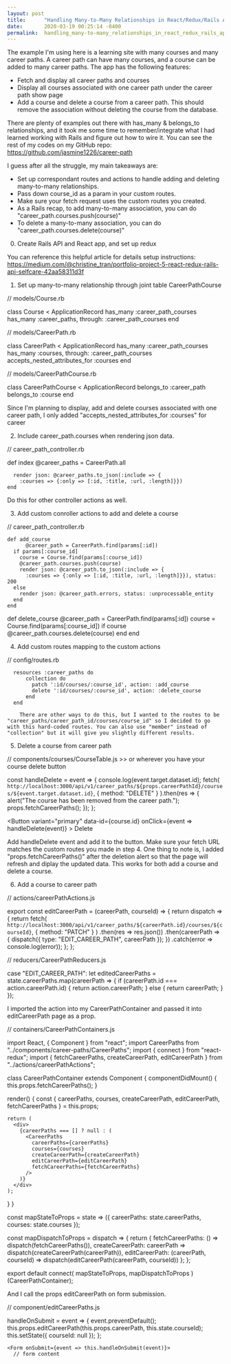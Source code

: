```yaml
---
layout: post
title:      "Handling Many-to-Many Relationships in React/Redux/Rails API Web App"
date:       2020-03-19 00:25:14 -0400
permalink:  handling_many-to-many_relationships_in_react_redux_rails_api_web_app
---
```


The example I'm using here is a learning site with many courses and many career paths. A career path can have many courses, and a course can be added to many career paths. The app has the following features:
* Fetch and display all career paths and courses
* Display all courses associated with one career path under the career path show page
* Add a course and delete a course from a career path. This should remove the association without deleting the course from the database.

There are plenty of examples out there with has_many & belongs_to relationships, and it took me some time to remember/integrate what I had learned working with Rails and figure out how to wire it. You can see the rest of my codes on my GitHub repo: https://github.com/jasmine1226/career-path

I guess after all the struggle, my main takeaways are:
* Set up correspondant routes and actions to handle adding and deleting many-to-many relationships.
* Pass down course_id as a param in your custom routes.
* Make sure your fetch request uses the custom routes you created.
* As a Rails recap, to add many-to-many association, you can do "career_path.courses.push(course)"
* To delete a many-to-many association, you can do "career_path.courses.delete(course)"

0. Create Rails API and React app, and set up redux

You can reference this helpful article for details setup instructions: https://medium.com/@christine_tran/portfolio-project-5-react-redux-rails-api-selfcare-42aa58311d3f

1. Set up many-to-many relationship through joint table CareerPathCourse

// models/Course.rb

class Course < ApplicationRecord
  has_many :career_path_courses
  has_many :career_paths, through: :career_path_courses
end

// models/CareerPath.rb

class CareerPath < ApplicationRecord
  has_many :career_path_courses
  has_many :courses, through: :career_path_courses
  accepts_nested_attributes_for :courses
end

// models/CareerPathCourse.rb

class CareerPathCourse < ApplicationRecord
  belongs_to :career_path
  belongs_to :course
end

Since I'm planning to display, add and delete courses associated with one career path,  I only added "accepts_nested_attributes_for :courses" for career

2. Include career_path.courses when rendering json data.

// career_path_controller.rb

def index
      @career_paths = CareerPath.all
      
      render json: @career_paths.to_json(:include => {
        :courses => {:only => [:id, :title, :url, :length]}})
    end

Do this for other controller actions as well.

3. Add custom conroller actions to add and delete a course

// career_path_controller.rb

    def add_course
		  @career_path = CareerPath.find(params[:id])
      if params[:course_id]
        course = Course.find(params[:course_id])
        @career_path.courses.push(course)
        render json: @career_path.to_json(:include => {
          :courses => {:only => [:id, :title, :url, :length]}}), status: 200
      else
        render json: @career_path.errors, status: :unprocessable_entity
      end
    end
		
   def delete_course
      @career_path = CareerPath.find(params[:id])
      course = Course.find(params[:course_id])
      if course
        @career_path.courses.delete(course)
      end
    end
		
4. Add custom routes mapping to the custom actions

// config/routes.rb

      resources :career_paths do
          collection do
            patch ':id/courses/:course_id', action: :add_course
            delete ':id/courses/:course_id', action: :delete_course
          end
      end
		
		There are other ways to do this, but I wanted to the routes to be "career_paths/career_path_id/courses/course_id" so I decided to go with this hard-coded routes. You can also use "member" instead of "collection" but it will give you slightly different results.

5. Delete a course from career path

// components/courses/CourseTable.js  >> or wherever you have your course delete button

const handleDelete = event => {
    console.log(event.target.dataset.id);
    fetch(
      `http://localhost:3000/api/v1/career_paths/${props.careerPathId}/courses/${event.target.dataset.id}`,
      {
        method: "DELETE"
      }
    ).then(res => {
      alert("The course has been removed from the career path.");
      props.fetchCareerPaths();
    });
  };

<Button variant="primary" data-id={course.id} onClick={event => handleDelete(event)} > Delete </Button>

Add handleDelete event and add it to the button. Make sure your fetch URL matches the custom routes you made in step 4.
One thing to note is, I added "props.fetchCareerPaths()" after the deletion alert so that the page will refresh and diplay the updated data. This works for both add a course and delete a course.


6. Add a course to career path

//  actions/careerPathActions.js

export const editCareerPath = (careerPath, courseId) => {
  return dispatch => {
    return fetch(
      `http://localhost:3000/api/v1/career_paths/${careerPath.id}/courses/${courseId}`,
      {
        method: "PATCH"
      }
    )
      .then(res => res.json())
      .then(careerPath => {
        dispatch({ type: "EDIT_CAREER_PATH", careerPath });
      })
      .catch(error => console.log(error));
  };
};

// reducers/CareerPathReducers.js

  case "EDIT_CAREER_PATH":
      let editedCareerPaths = state.careerPaths.map(careerPath => {
        if (careerPath.id === action.careerPath.id) {
          return action.careerPath;
        } else {
          return careerPath;
        }
      });

I imported the action into my CareerPathContainer and passed it into editCareerPath page as a prop.

// containers/CareerPathContainers.js

import React, { Component } from "react";
import CareerPaths from "../components/career-paths/CareerPaths";
import { connect } from "react-redux";
import {
  fetchCareerPaths,
  createCareerPath,
  editCareerPath
} from "../actions/careerPathActions";

class CareerPathContainer extends Component {
  componentDidMount() {
    this.props.fetchCareerPaths();
  }

  render() {
    const {
      careerPaths,
      courses,
      createCareerPath,
      editCareerPath,
      fetchCareerPaths
    } = this.props;

    return (
      <div>
        {careerPaths === [] ? null : (
          <CareerPaths
            careerPaths={careerPaths}
            courses={courses}
            createCareerPath={createCareerPath}
            editCareerPath={editCareerPath}
            fetchCareerPaths={fetchCareerPaths}
          />
        )}
      </div>
    );
  }
}

const mapStateToProps = state => ({
  careerPaths: state.careerPaths,
  courses: state.courses
});

const mapDispatchToProps = dispatch => {
  return {
    fetchCareerPaths: () => dispatch(fetchCareerPaths()),
    createCareerPath: careerPath => dispatch(createCareerPath(careerPath)),
    editCareerPath: (careerPath, courseId) =>
      dispatch(editCareerPath(careerPath, courseId))
  };
};

export default connect(
  mapStateToProps,
  mapDispatchToProps
)(CareerPathContainer);

And I call the props editCareerPath on form submission.

// component/editCareerPaths.js

handleOnSubmit = event => {
    event.preventDefault();
    this.props.editCareerPath(this.props.careerPath, this.state.courseId);
    this.setState({
      courseId: null
    });
  };
	
	<Form onSubmit={event => this.handleOnSubmit(event)}>
	  // form content
  </Form>


